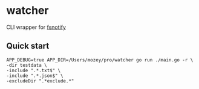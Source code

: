 # watcher

CLI wrapper for [fsnotify](https://github.com/fsnotify/fsnotify)

## Quick start

    APP_DEBUG=true APP_DIR=/Users/mozey/pro/watcher go run ./main.go -r \
    -dir testdata \
    -include ".*.txt$" \
    -include ".*.json$" \
    -excludeDir ".*exclude.*"